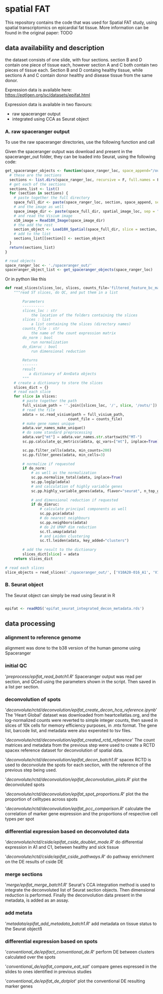 # spatial FAT
This repository contains the code that was used for Spatial FAT study, using spatial transcriptomics on epicardial fat tissue. More information can be found in the original paper: TODO

## data availability and description

the dataset consists of one slide, with four sections. section B and D contain one piece of tissue each, however section A and C both contain two pieces of tissue each. Section B and D containg healthy tissue, while sections A and C contain donor healthy and disease tissue from the same donor.

Expression data is available here:
https://eqtlgen.org/sc/datasets/epifat.html

Expression data is available in two flavours:
- raw spaceranger output
- integrated using CCA as Seurat object


### A. raw spaceranger output

To use the raw spaceranger directories, use the following function and call

Given the spaceranger output was download and present in the spaceranger_out folder, they can be loaded into Seurat, using the following code:
```r
get_spaceranger_objects <- function(space_ranger_loc, space_append="/outs/", spatial_image_loc="/spatial/") {
  # these are the sections
  sections <- list.dirs(space_ranger_loc, recursive = F, full.names = F)
  # get each of the sections
  sections_list <- list()
  for (section in sections) {
    # paste together the full directory
    space_full_dir <- paste(space_ranger_loc, section, space_append, sep = "")
    # and the image as well
    space_image_dir <- paste(space_full_dir, spatial_image_loc, sep = "")
    # and read the Visium image
    x10_image = Read10X_Image(space_image_dir)
    # the add the rest
    section_object <- Load10X_Spatial(space_full_dir, slice = section, image = x10_image)
    # add to the list
    sections_list[[section]] <- section_object
  }
  return(sections_list)
}

# read objects
space_ranger_loc <- './spaceranger_out/'
spaceranger_object_list <- get_spaceranger_objects(space_ranger_loc)

```

Or in python like this
```python
def read_slices(slices_loc, slices, counts_file='filtered_feature_bc_matrix.h5', do_norm=True, do_dimruc=True):
    """read ST slices, do QC, and put them in a list
        
        Parameters
        ----------
        slices_loc : str
            the location of the folders containing the slices
        slices : list
            a list containing the slices (directory names)
        counts_file : str
            the name of the count expression matrix
        do_norm : bool
            run normalization
        do_dimruc : bool
            run dimensional reduction
        
        Returns
        -------
        result
           a dictionary of AnnData objects
        """
    # create a dictionary to store the slices
    slices_dict = {}
    # read each slice
    for slice in slices:
        # paste together the path
        full_visium_path = ''.join([slices_loc, '/', slice, '/outs/'])
        # read the file
        adata = sc.read_visium(path = full_visium_path,
                             count_file = counts_file)
        # make gene names unique
        adata.var_names_make_unique()
        # do some standard preprocessing
        adata.var["mt"] = adata.var_names.str.startswith("MT-")
        sc.pp.calculate_qc_metrics(adata, qc_vars=["mt"], inplace=True)

        sc.pp.filter_cells(adata, min_counts=200)
        sc.pp.filter_genes(adata, min_cells=3)
        
        # normalize if requested
        if do_norm:
            # as well as the normalization
            sc.pp.normalize_total(adata, inplace=True)
            sc.pp.log1p(adata)
            # and calculation of highly variable genes
            sc.pp.highly_variable_genes(adata, flavor="seurat", n_top_genes=2000)
            
            # and dimensional reduction if requested
            if do_dimruc:
                # calculate principal components as well
                sc.pp.pca(adata)
                # do nearest neighbours
                sc.pp.neighbors(adata)
                # do 2d UMAP dim reduction
                sc.tl.umap(adata)
                # and Leiden clustering
                sc.tl.leiden(adata, key_added="clusters")
        
        # add the result to the dictionary
        slices_dict[slice] = adata
    return slices_dict
    
# read each slices
slice_objects = read_slices('./spaceranger_out/', ['V10A20-016_A1', 'V10A20-016_B1', 'V10A20-016_C1', 'V10A20-016_D1'])

```


### B. Seurat object

The Seurat object can simply be read using Seurat in R

```r

epifat <- readRDS('epifat_seurat_integrated_decon_metadata.rds')

```


## data processing

### alignment to reference genome
alignment was done to the b38 version of the human genome using Spaceranger


### initial QC
'*preprocess/epifat_read_batch1.R*' Spaceranger output was read per section, and QCed using the parameters shown in the script. Then saved in a list per section.


### deconvolution of spots
'*deconvolute/rctd/deconvolution/epifat_create_decon_hca_reference.ipynb*' The 'Heart Global' dataset was downloaded from heartcellatlas.org, and the log-normalized counts were reverted to simple integer counts, then saved in slices of 10k cells for memory efficiency purposes, in .mtx format. The gene list, barcode list, and metadata were also experoted to tsv files.

'*deconvolute/rctd/deconvolution/epifat_created_rctd_reference*' The count matrices and metadata from the previous step were used to create a RCTD spacex reference dataset for deconvolution of spatial data.

'*deconvolute/rctd/deconvolution/epifat_decon_batch1.R*' spacex RCTD is used to deconvolute the spots for each section, with the reference of the previous step being used.

'*deconvolute/rctd/deconvolution/epifat_deconvolution_plots.R*' plot the deconvoluted spots

'*deconvolute/rctd/deconvolution/epifat_spot_proportions.R*' plot the the proportion of celltypes across spots

'*deconvolute/rctd/deconvolution/epifat_pcc_comparison.R*' calculate the correlation of marker gene expression and the proportions of respective cell types per spot


### differential expression based on deconvoluted data
'*deconvolute/rctd/cside/epifat_cside_doublet_mode.R*' do differential expression in A1 and C1, between healthy and sick tissue

'*deconvolute/rctd/cside/epifat_cside_pathways.R*' do pathway enrichment on the DE results of cside DE


### merge sections
'*merge/epifat_merge_batch1.R*' Seurat's CCA integration method is used to integrate the deconvoluted list of Seurat section objects. Then dimensional reduction is performed. Finally the deconvolution data present in the metadata, is added as an assay.


### add metata
'*metadata/epifat_add_metadata_batch1.R*' add metadata on tissue status to the Seurat objectß

### differential expression based on spots
'*conventional_de/epifact_conventional_de.R*' perform DE between clusters calculated over the spots

'*conventional_de/epifat_compare_eat_sat*' compare genes expressed in the slides to ones identified in previous studies

'*conventional_de/epifat_de_dotplot*' plot the conventional DE resulting marker genes
